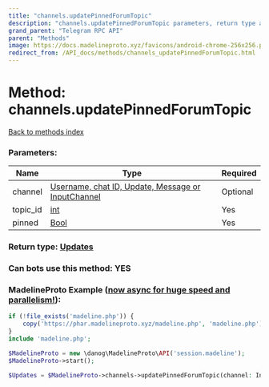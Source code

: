 ```yaml
---
title: "channels.updatePinnedForumTopic"
description: "channels.updatePinnedForumTopic parameters, return type and example"
grand_parent: "Telegram RPC API"
parent: "Methods"
image: https://docs.madelineproto.xyz/favicons/android-chrome-256x256.png
redirect_from: /API_docs/methods/channels_updatePinnedForumTopic.html
---
```

# Method: channels.updatePinnedForumTopic
[Back to methods index](index.html)



### Parameters:

| Name     |    Type       | Required |
|----------|---------------|----------|
|channel|[Username, chat ID, Update, Message or InputChannel](/API_docs/types/InputChannel.html) | Optional|
|topic\_id|[int](/API_docs/types/int.html) | Yes|
|pinned|[Bool](/API_docs/types/Bool.html) | Yes|


### Return type: [Updates](/API_docs/types/Updates.html)

### Can bots use this method: **YES**


### MadelineProto Example ([now async for huge speed and parallelism!](https://docs.madelineproto.xyz/docs/ASYNC.html)):


```php
if (!file_exists('madeline.php')) {
    copy('https://phar.madelineproto.xyz/madeline.php', 'madeline.php');
}
include 'madeline.php';

$MadelineProto = new \danog\MadelineProto\API('session.madeline');
$MadelineProto->start();

$Updates = $MadelineProto->channels->updatePinnedForumTopic(channel: InputChannel, topic_id: int, pinned: Bool, );
```

